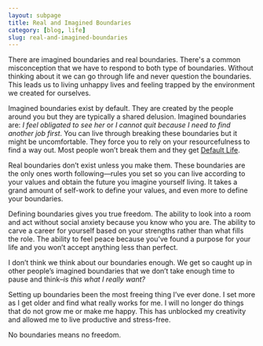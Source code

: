 ```yaml
---
layout: subpage
title: Real and Imagined Boundaries
category: [blog, life]
slug: real-and-imagined-boundaries
---
```

There are imagined boundaries and real boundaries. There's a common misconception that we have to respond to both type of boundaries. Without thinking about it we can go through life and never question the boundaries. This leads us to living unhappy lives and feeling trapped by the environment we created for ourselves.

Imagined boundaries exist by default. They are created by the people around you but they are typically a shared delusion. Imagined boundaries are: *I feel obligated to see her* or *I cannot quit because I need to find another job first*. You can live through breaking these boundaries but it might be uncomfortable. They force you to rely on your resourcefulness to find a way out. Most people won’t break them and they get <a href="http://helentran.com/his-greatest-gift">Default Life</a>.

Real boundaries don’t exist unless you make them. These boundaries are the only ones worth following&mdash;rules you set so you can live according to your values and obtain the future you imagine yourself living. It takes a grand amount of self-work to define your values, and even more to define your boundaries.

Defining boundaries gives you true freedom. The ability to look into a room and act without social anxiety because you know who you are. The ability to carve a career for yourself based on your strengths rather than what fills the role. The ability to feel peace because you’ve found a purpose for your life and you won’t accept anything less than perfect.

I don’t think we think about our boundaries enough. We get so caught up in other people’s imagined boundaries that we don’t take enough time to pause and think–*is this what I really want?*

Setting up boundaries been the most freeing thing I’ve ever done. I set more as I get older and find what really works for me. I will no longer do things that do not grow me or make me happy. This has unblocked my creativity and allowed me to live productive and stress-free.

No boundaries means no freedom. 
